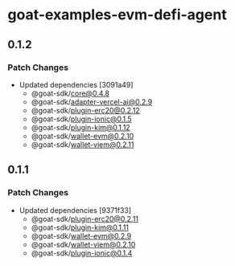 # goat-examples-evm-defi-agent

## 0.1.2

### Patch Changes

- Updated dependencies [3091a49]
  - @goat-sdk/core@0.4.8
  - @goat-sdk/adapter-vercel-ai@0.2.9
  - @goat-sdk/plugin-erc20@0.2.12
  - @goat-sdk/plugin-ionic@0.1.5
  - @goat-sdk/plugin-kim@0.1.12
  - @goat-sdk/wallet-evm@0.2.10
  - @goat-sdk/wallet-viem@0.2.11

## 0.1.1

### Patch Changes

- Updated dependencies [9371f33]
  - @goat-sdk/plugin-erc20@0.2.11
  - @goat-sdk/plugin-kim@0.1.11
  - @goat-sdk/wallet-evm@0.2.9
  - @goat-sdk/wallet-viem@0.2.10
  - @goat-sdk/plugin-ionic@0.1.4
